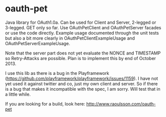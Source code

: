 oauth-pet
=========

Java library for OAuth1.0a. Can be used for Client and Server, 2-legged or 3-legged. GET only so far. Use OAuthPetClient and OAuthPetServer facades or use the code directly. Example usage documented through the unit tests but also a bit more  clearly in OAuthPetClientExampleUsage and OAuthPetServerExampleUsage.

Note that the server part does not yet evaluate the NONCE and TIMESTAMP so Retry-Attacks are possible. Plan is to implement this by end of October 2013.

I use this lib as there is a bug in the Playframework (https://github.com/playframework/playframework/issues/1159). I have not yet used it against twitter and co, just my own client and server. So if there is a bug that makes it incompatible with the spec, I am sorry. Will test that in a little while.

If you are looking for a build, look here: http://www.raoulsson.com/oauth-pet


